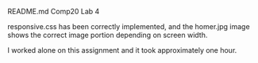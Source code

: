 README.md
Comp20 Lab 4

responsive.css has been correctly implemented, and the homer.jpg image
shows the correct image portion depending on screen width.  

I worked alone on this assignment and it took approximately one hour.

